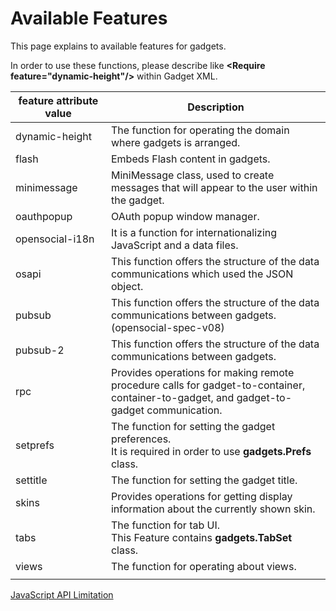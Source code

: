 # Available Features

This page explains to available features for gadgets.

In order to use these functions, please describe like **&lt;Require feature="dynamic-height"/&gt;** within Gadget XML.

<table>
    <thead>
        <tr>
            <th>feature attribute value</th>
            <th>Description</th>
        </tr>
    </thead>
    <tbody>
	<tr>
    	<td nowrap>dynamic-height</td>
        <td>The function for operating the domain where gadgets is arranged.</td>
    </tr>
	<tr>
    	<td nowrap>flash</td>
        <td>Embeds Flash content in gadgets.</td>
    </tr>
	<tr>
    	<td nowrap>minimessage</td>
        <td>MiniMessage class, used to create messages that will appear to the user within the gadget.</td>
    </tr>
	<tr>
    	<td nowrap>oauthpopup</td>
        <td>OAuth popup window manager.</td>
    </tr>
	<tr>
    	<td nowrap>opensocial-i18n</td>
        <td>It is a function for internationalizing JavaScript and a data files.</td>
    </tr>
	<tr>
    	<td nowrap>osapi</td>
        <td>This function offers the structure of the data communications which used the JSON object.</td>
    </tr>
	<tr>
    	<td nowrap>pubsub</td>
        <td>This function offers the structure of the data communications between gadgets.(opensocial-spec-v08)</td>
    </tr>
	<tr>
    	<td nowrap>pubsub-2</td>
        <td>This function offers the structure of the data communications between gadgets.</td>
    </tr>
	<tr>
    	<td nowrap>rpc</td>
        <td>Provides operations for making remote procedure calls for gadget-to-container, container-to-gadget, and gadget-to-gadget communication.</td>
    </tr>
	<tr>
    	<td nowrap>setprefs</td>
        <td>
        	The function for setting the gadget preferences.<br>
            It is required in order to use <b>gadgets.Prefs</b> class.
    	</td>
    </tr>
	<tr>
    	<td nowrap>settitle</td>
        <td>The function for setting the gadget title.</td>
    </tr>
	<tr>
    	<td nowrap>skins</td>
        <td>Provides operations for getting display information about the currently shown skin.</td>
    </tr>
	<tr>
    	<td nowrap>tabs</td>
        <td>
        	The function for tab UI.<br>
            This Feature contains <b>gadgets.TabSet</b> class.
        </td>
    </tr>
	<tr>
    	<td nowrap>views</td>
        <td>The function for operating about views.</td>
    </tr>
	<tr>
    	<td nowrap></td>
        <td></td>
    </tr>
    </tbody>
</table>

[JavaScript API Limitation]


[JavaScript API Limitation]: javascript-api-limitation.md
